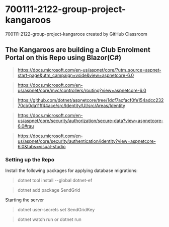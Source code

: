 # 700111-2122-group-project-kangaroos
700111-2122-group-project-kangaroos created by GitHub Classroom

## The Kangaroos are building a Club Enrolment Portal on this Repo using Blazor(C#)

> https://docs.microsoft.com/en-us/aspnet/core/?utm_source=aspnet-start-page&utm_campaign=vside&view=aspnetcore-6.0

> https://docs.microsoft.com/en-us/aspnet/core/mvc/controllers/routing?view=aspnetcore-6.0

> https://github.com/dotnet/aspnetcore/tree/1dcf7acfacf0fe154adcc23270cb0da11ff44ace/src/Identity/UI/src/Areas/Identity

> https://docs.microsoft.com/en-us/aspnet/core/security/authorization/secure-data?view=aspnetcore-6.0#rau

> https://docs.microsoft.com/en-us/aspnet/core/security/authentication/identity?view=aspnetcore-6.0&tabs=visual-studio

### Setting up the Repo

Install the following packages for applying database migrations:

> dotnet tool install --global dotnet-ef

> dotnet add package SendGrid

Starting the server
> dotnet user-secrets set SendGridKey <key>

> dotnet watch run or dotnet run